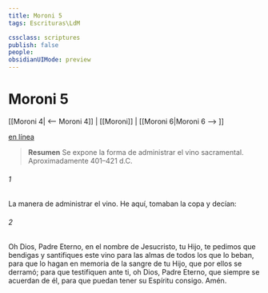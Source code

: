 ```yaml
---
title: Moroni 5
tags: Escrituras\LdM

cssclass: scriptures
publish: false
people:
obsidianUIMode: preview
---
```


# Moroni 5
[[Moroni 4| <-- Moroni 4]] | [[Moroni]] | [[Moroni 6|Moroni 6 --> ]]

[en línea](https://churchofjesuschrist.org/study/scriptures/bofm/moro/5?lang=spa)

> __Resumen__
Se expone la forma de administrar el vino sacramental. Aproximadamente 401–421 d.C.

###### 1 
La manera de administrar el vino. He aquí, tomaban la copa y decían:

###### 2 
Oh Dios, Padre Eterno, en el nombre de Jesucristo, tu Hijo, te pedimos que bendigas y santifiques este vino para las almas de todos los que lo beban, para que lo hagan en memoria de la sangre de tu Hijo, que por ellos se derramó; para que testifiquen ante ti, oh Dios, Padre Eterno, que siempre se acuerdan de él, para que puedan tener su Espíritu consigo. Amén.

